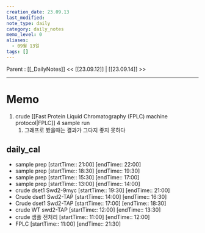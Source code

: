 ```yaml
---
creation_date: 23.09.13
last_modified: 
note_type: daily
category: daily_notes
memo_level: 0
aliases:
  - 09월 13일
tags: []
---
```

Parent : [[_DailyNotes]]
<< [[23.09.12]] | [[23.09.14]] >>

---
# Memo
1.  crude [[Fast Protein Liquid Chromatography (FPLC) machine protocol|FPLC]] 4 sample run
	1. 그래프로 봤을때는 결과가 그다지 좋지 못하다
## daily_cal
-  sample prep [startTime:: 21:00]  [endTime:: 22:00]
-  sample prep [startTime:: 18:30]  [endTime:: 19:30]
-  sample prep [startTime:: 15:30]  [endTime:: 17:00]
-  sample prep [startTime:: 13:00]  [endTime:: 14:00]
-  crude dset1 Swd2-9myc [startTime:: 19:30]  [endTime:: 21:00]
-  Crude dset1 Swd2-TAP [startTime:: 14:00]  [endTime:: 16:30]
-  Crude dset1 Swd2-TAP [startTime:: 17:00]  [endTime:: 18:30]
-  crude WT swd2-TAP [startTime:: 12:00]  [endTime:: 13:30]
-  crude 샘플 전처리 [startTime:: 11:00]  [endTime:: 12:00]
-  FPLC [startTime:: 11:00]  [endTime:: 21:30]

